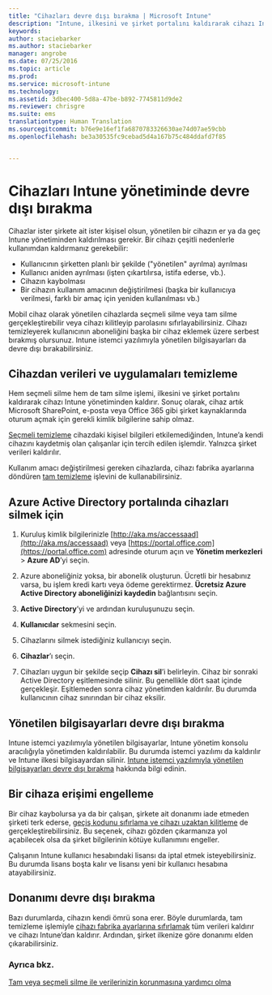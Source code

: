 ```yaml
---
title: "Cihazları devre dışı bırakma | Microsoft Intune"
description: "Intune, ilkesini ve şirket portalını kaldırarak cihazı Intune yönetiminden kaldırmak için hem seçmeli silmeyi, hem tam silmeyi destekler."
keywords: 
author: staciebarker
ms.author: staciebarker
manager: angrobe
ms.date: 07/25/2016
ms.topic: article
ms.prod: 
ms.service: microsoft-intune
ms.technology: 
ms.assetid: 3dbec400-5d8a-47be-b892-7745811d9de2
ms.reviewer: chrisgre
ms.suite: ems
translationtype: Human Translation
ms.sourcegitcommit: b76e9e16ef1fa6870783326630ae74d07ae59cbb
ms.openlocfilehash: be3a30535fc9cebad5d4a167b75c484ddafd7f85


---
```


# <a name="retire-devices-from-intune-management"></a>Cihazları Intune yönetiminde devre dışı bırakma

Cihazlar ister şirkete ait ister kişisel olsun, yönetilen bir cihazın er ya da geç Intune yönetiminden kaldırılması gerekir. Bir cihazı çeşitli nedenlerle kullanımdan kaldırmanız gerekebilir:

-   Kullanıcının şirketten planlı bir şekilde ("yönetilen" ayrılma) ayrılması
-   Kullanıcı aniden ayrılması (işten çıkartılırsa, istifa ederse, vb.).
-   Cihazın kaybolması
-   Bir cihazın kullanım amacının değiştirilmesi (başka bir kullanıcıya verilmesi, farklı bir amaç için yeniden kullanılması vb.)

Mobil cihaz olarak yönetilen cihazlarda seçmeli silme veya tam silme gerçekleştirebilir veya cihazı kilitleyip parolasını sıfırlayabilirsiniz. Cihazı temizleyerek kullanıcının aboneliğini başka bir cihaz eklemek üzere serbest bırakmış olursunuz. Intune istemci yazılımıyla yönetilen bilgisayarları da devre dışı bırakabilirsiniz.

## <a name="wipe-data-and-apps-from-devices"></a>Cihazdan verileri ve uygulamaları temizleme
Hem seçmeli silme hem de tam silme işlemi, ilkesini ve şirket portalını kaldırarak cihazı Intune yönetiminden kaldırır. Sonuç olarak, cihaz artık Microsoft SharePoint, e-posta veya Office 365 gibi şirket kaynaklarında oturum açmak için gerekli kimlik bilgilerine sahip olmaz.

[Seçmeli temizleme](use-remote-wipe-to-help-protect-data-using-microsoft-intune.md#selective-wipe) cihazdaki kişisel bilgileri etkilemediğinden, Intune’a kendi cihazını kaydetmiş olan çalışanlar için tercih edilen işlemdir. Yalnızca şirket verileri kaldırılır.

Kullanım amacı değiştirilmesi gereken cihazlarda, cihazı fabrika ayarlarına döndüren [tam temizleme](use-remote-wipe-to-help-protect-data-using-microsoft-intune.md#full-wipe) işlevini de kullanabilirsiniz.

## <a name="to-delete-devices-in-the-azure-active-directory-portal"></a>Azure Active Directory portalında cihazları silmek için

1.  Kuruluş kimlik bilgilerinizle [http://aka.ms/accessaad](http://aka.ms/accessaad) veya [https://portal.office.com](https://portal.office.com) adresinde oturum açın ve **Yönetim merkezleri** &gt; **Azure AD**’yi seçin.

2.  Azure aboneliğiniz yoksa, bir abonelik oluşturun. Ücretli bir hesabınız varsa, bu işlem kredi kartı veya ödeme gerektirmez. **Ücretsiz Azure Active Directory aboneliğinizi kaydedin** bağlantısını seçin.

4.  **Active Directory**’yi ve ardından kuruluşunuzu seçin.

5.  **Kullanıcılar** sekmesini seçin.

6.  Cihazlarını silmek istediğiniz kullanıcıyı seçin.

7.  **Cihazlar**’ı seçin.

8.  Cihazları uygun bir şekilde seçip **Cihazı sil**’i belirleyin. Cihaz bir sonraki Active Directory eşitlemesinde silinir. Bu genellikle dört saat içinde gerçekleşir. Eşitlemeden sonra cihaz yönetimden kaldırılır. Bu durumda kullanıcının cihaz sınırından bir cihaz eksilir.

## <a name="retire-managed-computers"></a>Yönetilen bilgisayarları devre dışı bırakma
Intune istemci yazılımıyla yönetilen bilgisayarlar, Intune yönetim konsolu aracılığıyla yönetimden kaldırılabilir. Bu durumda istemci yazılımı da kaldırılır ve Intune ilkesi bilgisayardan silinir. [Intune istemci yazılımıyla yönetilen bilgisayarları devre dışı bırakma](common-windows-pc-management-tasks-with-the-microsoft-intune-computer-client#retire-a-computer.md) hakkında bilgi edinin.

## <a name="block-access-a-device"></a>Bir cihaza erişimi engelleme
Bir cihaz kaybolursa ya da bir çalışan, şirkete ait donanımı iade etmeden şirketi terk ederse, [geçiş kodunu sıfırlama ve cihazı uzaktan kilitleme](use-remote-lock-and-passcode-reset-in-microsoft-intune.md) de gerçekleştirebilirsiniz. Bu seçenek, cihazı gözden çıkarmanıza yol açabilecek olsa da şirket bilgilerinin kötüye kullanımını engeller.

Çalışanın Intune kullanıcı hesabındaki lisansı da iptal etmek isteyebilirsiniz. Bu durumda lisans boşta kalır ve lisansı yeni bir kullanıcı hesabına atayabilirsiniz.

## <a name="retire-hardware"></a>Donanımı devre dışı bırakma
Bazı durumlarda, cihazın kendi ömrü sona erer. Böyle durumlarda, tam temizleme işlemiyle [cihazı fabrika ayarlarına sıfırlamak](use-remote-wipe-to-help-protect-data-using-microsoft-intune.md) tüm verileri kaldırır ve cihazı Intune’dan kaldırır. Ardından, şirket ilkenize göre donanımı elden çıkarabilirsiniz.

### <a name="see-also"></a>Ayrıca bkz.
[Tam veya seçmeli silme ile verilerinizin korunmasına yardımcı olma](use-remote-wipe-to-help-protect-data-using-microsoft-intune.md)



<!--HONumber=Nov16_HO3-->


